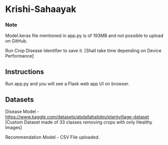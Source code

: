 # Krishi-Sahaayak

### Note
Model.keras file mentioned in app.py is of 193MB and not possible to upload on GitHub.

Run Crop Disease Identifier to save it. [Shall take time depending on Device Performance]

## Instructions
Run app.py and you will see a Flask web app UI on browser.

## Datasets
Disease Model - https://www.kaggle.com/datasets/abdallahalidev/plantvillage-dataset [Custom Dataset made of 33 classes removing crops with only Healthy Images]

Recommendation Model - CSV File uploaded.

